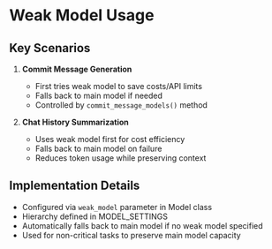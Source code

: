 # Weak Model Usage

## Key Scenarios

1. **Commit Message Generation**
   - First tries weak model to save costs/API limits
   - Falls back to main model if needed
   - Controlled by `commit_message_models()` method

2. **Chat History Summarization**
   - Uses weak model first for cost efficiency
   - Falls back to main model on failure
   - Reduces token usage while preserving context

## Implementation Details

- Configured via `weak_model` parameter in Model class
- Hierarchy defined in MODEL_SETTINGS
- Automatically falls back to main model if no weak model specified
- Used for non-critical tasks to preserve main model capacity
